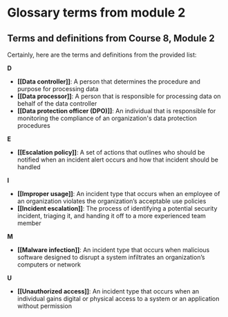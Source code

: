 # Glossary terms from module 2

## Terms and definitions from Course 8, Module 2

Certainly, here are the terms and definitions from the provided list:

**D**
- **[[Data controller]]**: A person that determines the procedure and purpose for processing data
- **[[Data processor]]**: A person that is responsible for processing data on behalf of the data controller
- **[[Data protection officer (DPO)]]**: An individual that is responsible for monitoring the compliance of an organization's data protection procedures

**E**
- **[[Escalation policy]]**: A set of actions that outlines who should be notified when an incident alert occurs and how that incident should be handled

**I**
- **[[Improper usage]]**: An incident type that occurs when an employee of an organization violates the organization’s acceptable use policies
- **[[Incident escalation]]**: The process of identifying a potential security incident, triaging it, and handing it off to a more experienced team member

**M**
- **[[Malware infection]]**: An incident type that occurs when malicious software designed to disrupt a system infiltrates an organization’s computers or network

**U**
- **[[Unauthorized access]]**: An incident type that occurs when an individual gains digital or physical access to a system or an application without permission